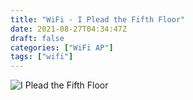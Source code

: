 ```yaml
---
title: "WiFi - I Plead the Fifth Floor"
date: 2021-08-27T04:34:47Z
draft: false
categories: ["WiFi AP"]
tags: ["wifi"]
---
```


![I Plead the Fifth Floor](/img/wifiap/wifi-pleadthe5th.png)
